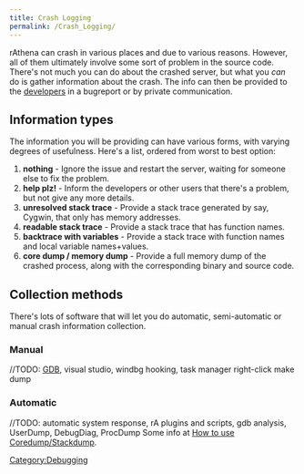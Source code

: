 ```yaml
---
title: Crash Logging
permalink: /Crash_Logging/
---
```


rAthena can crash in various places and due to various reasons. However, all of them ultimately involve some sort of problem in the source code. There's not much you can do about the crashed server, but what you *can* do is gather information about the crash. The info can then be provided to the [developers](developers) in a bugreport or by private communication.

Information types
-----------------

The information you will be providing can have various forms, with varying degrees of usefulness. Here's a list, ordered from worst to best option:

1.  **nothing** - Ignore the issue and restart the server, waiting for someone else to fix the problem.
2.  **help plz!** - Inform the developers or other users that there's a problem, but not give any more details.
3.  **unresolved stack trace** - Provide a stack trace generated by say, Cygwin, that only has memory addresses.
4.  **readable stack trace** - Provide a stack trace that has function names.
5.  **backtrace with variables** - Provide a stack trace with function names and local variable names+values.
6.  **core dump / memory dump** - Provide a full memory dump of the crashed process, along with the corresponding binary and source code.

Collection methods
------------------

There's lots of software that will let you do automatic, semi-automatic or manual crash information collection.

### Manual

//TODO: [GDB](GDB), visual studio, windbg hooking, task manager right-click make dump

### Automatic

//TODO: automatic system response, rA plugins and scripts, gdb analysis, UserDump, DebugDiag, ProcDump
Some info at [How to use Coredump/Stackdump](http://www.eathena.ws/board/index.php?showtopic=91817).

[Category:Debugging](Category:Debugging)